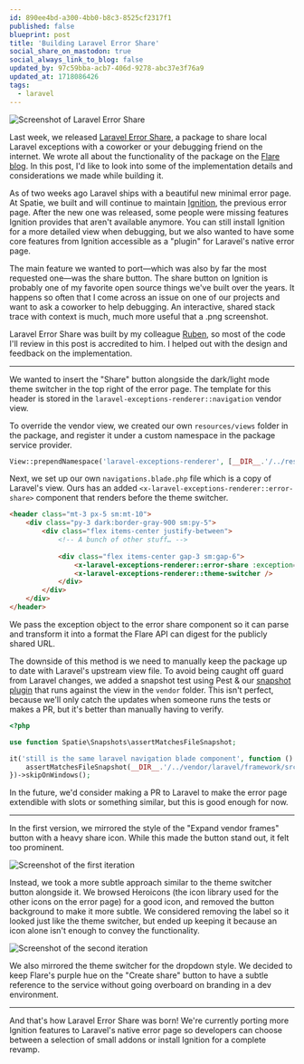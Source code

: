 ```yaml
---
id: 890ee4bd-a300-4bb0-b8c3-8525cf2317f1
published: false
blueprint: post
title: 'Building Laravel Error Share'
social_share_on_mastodon: true
social_always_link_to_blog: false
updated_by: 97c59bba-acb7-406d-9278-abc37e3f76a9
updated_at: 1718086426
tags:
  - laravel
---
```

![Screenshot of Laravel Error Share](https://sebastiandedeyne.com/assets/laravel-error-share.webp)

Last week, we released [Laravel Error Share](https://github.com/spatie/laravel-error-share), a package to share local Laravel exceptions with a coworker or your debugging friend on the internet. We wrote all about the functionality of the package on the [Flare blog](https://flareapp.io/blog/introducing-laravel-error-share). In this post, I'd like to look into some of the implementation details and considerations we made while building it.

<!--more-->

As of two weeks ago Laravel ships with a beautiful new minimal error page. At Spatie, we built and will continue to maintain [Ignition](https://flareapp.io/ignition), the previous error page. After the new one was released, some people were missing features Ignition provides that aren't available anymore. You can still install Ignition for a more detailed view when debugging, but we also wanted to have some core features from Ignition accessible as a "plugin" for Laravel's native error page.

The main feature we wanted to port—which was also by far the most requested one—was the share button. The share button on Ignition is probably one of my favorite open source things we've built over the years. It happens so often that I come across an issue on one of our projects and want to ask a coworker to help debugging. An interactive, shared stack trace with context is much, much more useful that a .png screenshot.

Laravel Error Share was built by my colleague [Ruben](http://rubenvanassche.com), so most of the code I'll review in this post is accredited to him. I helped out with the design and feedback on the implementation.

---

We wanted to insert the "Share" button alongside the dark/light mode theme switcher in the top right of the error page. The template for this header is stored in the `laravel-exceptions-renderer::navigation` vendor view.

To override the vendor view, we created our own `resources/views` folder in the package, and register it under a custom namespace in the package service provider.

```php
View::prependNamespace('laravel-exceptions-renderer', [__DIR__.'/../resources/views']);
```

Next, we set up our own `navigations.blade.php` file which is a copy of Laravel's view. Ours has an added `<x-laravel-exceptions-renderer::error-share>` component that renders before the theme switcher.

```html
<header class="mt-3 px-5 sm:mt-10">
    <div class="py-3 dark:border-gray-900 sm:py-5">
        <div class="flex items-center justify-between">
            <!-- A bunch of other stuff… -->
            
            <div class="flex items-center gap-3 sm:gap-6">
                <x-laravel-exceptions-renderer::error-share :exception="$exception" />
                <x-laravel-exceptions-renderer::theme-switcher />
            </div>
        </div>
    </div>
</header>
```

We pass the exception object to the error share component so it can parse and transform it into a format the Flare API can digest for the publicly shared URL.

The downside of this method is we need to manually keep the package up to date with Laravel's upstream view file. To avoid being caught off guard from Laravel changes, we added a snapshot test using Pest & our [snapshot plugin](https://github.com/spatie/pest-plugin-snapshots) that runs against the view in the `vendor` folder. This isn't perfect, because we'll only catch the updates when someone runs the tests or makes a PR, but it's better than manually having to verify.

```php
<?php

use function Spatie\Snapshots\assertMatchesFileSnapshot;

it('still is the same laravel navigation blade component', function () {
    assertMatchesFileSnapshot(__DIR__.'/../vendor/laravel/framework/src/Illuminate/Foundation/resources/exceptions/renderer/components/navigation.blade.php');
})->skipOnWindows();
```

In the future, we'd consider making a PR to Laravel to make the error page extendible with slots or something similar, but this is good enough for now.

---

In the first version, we mirrored the style of the "Expand vendor frames" button with a heavy share icon. While this made the button stand out, it felt too prominent.

![Screenshot of the first iteration](https://sebastiandedeyne.com/assets/laravel-error-share-first-iteration.webp)

Instead, we took a more subtle approach similar to the theme switcher button alongside it. We browsed Heroicons (the icon library used for the other icons on the error page) for a good icon, and removed the button background to make it more subtle. We considered removing the label so it looked just like the theme switcher, but ended up keeping it because an icon alone isn't enough to convey the functionality.

![Screenshot of the second iteration](https://sebastiandedeyne.com/assets/laravel-error-share-second-iteration.webp)

We also mirrored the theme switcher for the dropdown style. We decided to keep Flare's purple hue on the "Create share" button to have a subtle reference to the service without going overboard on branding in a dev environment.

---

And that's how Laravel Error Share was born! We're currently porting more Ignition features to Laravel's native error page so developers can choose between a selection of small addons or install Ignition for a complete revamp.